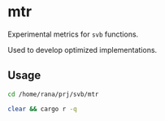 # mtr

Experimental metrics for `svb` functions.

Used to develop optimized implementations.

## Usage

```sh
cd /home/rana/prj/svb/mtr

clear && cargo r -q
```